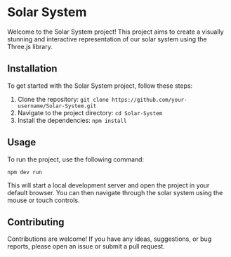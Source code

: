 # Solar System

Welcome to the Solar System project! This project aims to create a visually stunning and interactive representation of our solar system using the Three.js library.

## Installation

To get started with the Solar System project, follow these steps:

1. Clone the repository: `git clone https://github.com/your-username/Solar-System.git`
2. Navigate to the project directory: `cd Solar-System`
3. Install the dependencies: `npm install`

## Usage

To run the project, use the following command:

```npm dev run```

This will start a local development server and open the project in your default browser. You can then navigate through the solar system using the mouse or touch controls.

## Contributing

Contributions are welcome! If you have any ideas, suggestions, or bug reports, please open an issue or submit a pull request.

